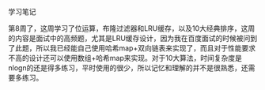 学习笔记

第8周了，这周学习了位运算，布隆过滤器和LRU缓存，以及10大经典排序，这周的内容是面试中的高频题，尤其是LRU缓存设计，因为我在百度面试的时候被问到了此题，所以我已经能自己使用哈希map+双向链表来实现了，而且对于性能要求不高的设计还可以使用数组+哈希map来实现。对于10大算法，时间复杂度是nlogn的还是得多练习，平时使用的很少，所以记忆和理解的并不是很熟悉，还需要多练习。
